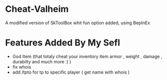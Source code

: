 # Cheat-Valheim
A modified version of SkToolBox whit fun option added, using BepInEx

# Features Added By My Sefl
- God Item (that totaly cheat your inventory item armor , weight , damage , durabilty and much more :) )
- fix whois
- add /tpto for tp to specific player ( get name with whois )
